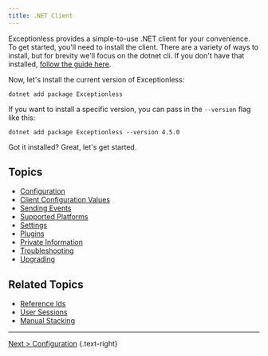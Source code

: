 ```yaml
---
title: .NET Client
---
```

Exceptionless provides a simple-to-use .NET client for your convenience. To get started, you'll need to install the client. There are a variety of ways to install, but for brevity we'll focus on the dotnet cli. If you don't have that installed, [follow the guide here](https://docs.microsoft.com/en-us/dotnet/core/sdk). 

Now, let's install the current version of Exceptionless: 

`dotnet add package Exceptionless`  

If you want to install a specific version, you can pass in the `--version` flag like this: 

`dotnet add package Exceptionless --version 4.5.0`

Got it installed? Great, let's get started.

## Topics

* [Configuration](configuration.md)
* [Client Configuration Values](client-configuration-values.md)
* [Sending Events](sending-events.md)
* [Supported Platforms](supported-platforms.md)
* [Settings](settings.md)
* [Plugins](plugins.md)
* [Private Information](private-information.md)
* [Troubleshooting](troubleshooting.md)
* [Upgrading](upgrading.md)

## Related Topics

* [Reference Ids](../../references-ids.md)
* [User Sessions](../../user-sessions.md)
* [Manual Stacking](../../manual-stacking.md)

--- 

[Next > Configuration](configuration.md) {.text-right}